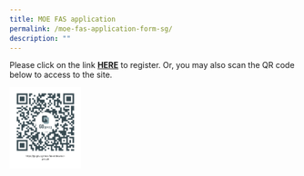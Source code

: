 ```yaml
---
title: MOE FAS application
permalink: /moe-fas-application-form-sg/
description: ""
---
```

Please click on the link **[HERE](https://form.gov.sg/632432ba67747a0011d4a0cc)** to register. Or, you may also scan the QR code below to access to the site.

<img src="/images/QR-CODE-FAS-265x300.png"  
style="width:25%">